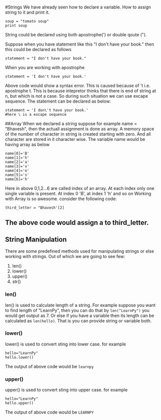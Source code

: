 #Strings
We have already seen how to declare a variable. How to assign string to it and print it.
```
soup = "tomato soup"
print soup

```

String could be declared using both apostrophe(') or double qoute (").

Suppose when you have statement like this "I don't have your book." then this could be declared as follows
```
statement = "I don't have your book."
```

When you are working with apostrophe

```
statement = 'I don't have your book.'
```

Above code would show a syntax error. This is caused because of 't i.e. apostrophe t. This is because intepretor thinks that there is end of string at n, but which is not a case. So during such situation we can use excape sequence.
The statement can be declared as below:
```
statement = 'I don\'t have your book.'
#here \ is a excape sequence
```
##Array
When we declared a string suppose for example name = "Bhavesh", then the actuall assignment is done as array. A memory space of the number of character in string is created starting with zero. And all character are stored in it character wise. The variable name would be having array as below
```
name[0]='B'
name[1]='h'
name[2]='a'
name[3]='v'
name[4]='e'
name[5]='s'
name[6]='h'
```
Here in above 0,1,2...6 are called index of an array. At each index only one single variable is present. At index 0 'B', at index 1 'h' and so on
 Working with Array is so awesome. consider the following code:
 ```
 third_letter = "Bhavesh'[2]
 ```
 The above code would assign a to third_letter.
 ---
 ## String Manipulation
 There are some predefined methods used for manipulating strings or else working with strings. Out of which we are going to see few:
1. len() 
2. lower()
3. upper()
4. str()
### len()
len() is used to calculate length of a string. For example suppose you want to find length of "LearnPy", then you can do that by `len("LearnPy")` you would get output as 7. Or else if you have a variable then its length can be calculated as `len(hello)`. That is you can provide string or variable both.
### lower()
lower() is used to convert sting into lower case. for example 
```
hello="LearnPy"
hello.lower()
```
The output of above code would be `learnpy`
### upper()
upper() is used to convert sting into upper case. for example 
```
hello="LearnPy"
hello.upper()
```
The output of above code would be `LEARNPY`
